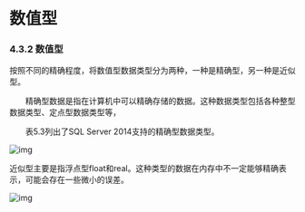 # 数值型

### 4.3.2 数值型

按照不同的精确程度，将数值型数据类型分为两种，一种是精确型，另一种是近似型。

　　精确型数据是指在计算机中可以精确存储的数据。这种数据类型包括各种整型数据类型、定点型数据类型等，

　　表5.3列出了SQL Server 2014支持的精确型数据类型。

 ![img](https://img2018.cnblogs.com/blog/1427277/201906/1427277-20190620195512286-577311054.png)

 

近似型主要是指浮点型float和real。这种类型的数据在内存中不一定能够精确表示，可能会存在一些微小的误差。

 ![img](https://img2018.cnblogs.com/blog/1427277/201906/1427277-20190620195628036-1066894248.png)
